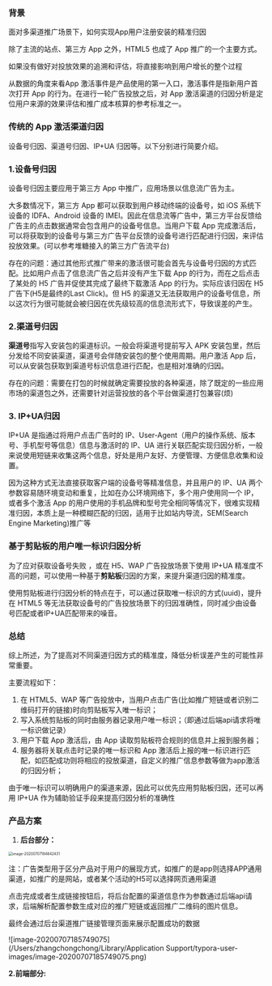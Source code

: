 ### 背景

面对多渠道推广场景下，如何实现App用户注册安装的精准归因

除了主流的站点、第三方 App 之外，HTML5 也成了 App 推广的一个主要方式。

如果没有做好对投放效果的追溯和评估，将直接影响到用户增长的整个过程

从数据的角度来看App 激活事件是产品使用的第一入口，激活事件是指新用户首次打开 App 的行为。在进行一轮广告投放之后，对 App 激活渠道的归因分析是定位用户来源的效果评估和推广成本核算的参考标准之一。

### 传统的 App 激活渠道归因

设备号归因、渠道号归因、IP+UA 归因等。以下分别进行简要介绍。

### 1.设备号归因

设备号归因主要应用于第三方 App 中推广，应用场景以信息流广告为主。

大多数情况下，第三方 App 都可以获取到用户移动终端的设备号，如 iOS 系统下设备的 IDFA、Android 设备的 IMEI。因此在信息流等广告中，第三方平台反馈给广告主的点击数据通常会包含用户的设备号信息。当用户下载 App 完成激活后，可以将获取到的设备号与第三方广告平台反馈的设备号进行匹配进行归因，来评估投放效果。(可以参考堆糖接入的第三方广告流平台)

存在的问题：通过其他形式推广带来的激活很可能会首先与设备号归因的方式匹配。比如用户点击了信息流广告之后并没有产生下载 App 的行为，而在之后点击了某处的 H5 广告并促使其完成了最终下载激活 App 的行为。实际应该归因在 H5 广告下(H5是最终的Last Click)。但 H5 的渠道又无法获取用户的设备号信息，所以这次行为很可能就会被归因在优先级较高的信息流形式下，导致误差的产生。

### 2.渠道号归因

**渠道号**指写入安装包的渠道标识。一般会将渠道号提前写入 APK 安装包里，然后分发给不同安装渠道，渠道号会伴随安装包的整个使用周期。用户激活 App 后，可以从安装包获取到渠道号标识信息进行匹配，也是相对准确的归因。

存在的问题：需要在打包的时候就确定需要投放的各种渠道，除了既定的一些应用市场的渠道包之外，还需要针对运营投放的各个平台做渠道打包兼容(烦)

### 3. IP+UA归因

IP+UA 是指通过将用户点击广告时的 IP、User-Agent（用户的操作系统、版本号、手机型号等信息）信息与激活时的 IP、UA 进行关联匹配实现归因分析，一般来说使用短链来收集这两个信息，好处是用户友好、方便管理、方便信息收集和设置。

因为这种方式无法直接获取客户端的设备号等精准信息，并且用户的 IP、UA 两个参数容易随环境变动和重复，比如在办公环境网络下，多个用户使用同一个 IP，或者多个激活 App 的用户使用的手机品牌和型号完全相同等情况下，很难实现精准归因，本质上是一种模糊匹配的归因，适用于比如站内导流，SEM(Search Engine Marketing)推广等

### 基于剪贴板的用户唯一标识归因分析

为了应对获取设备号失败 ，或在 H5、WAP 广告投放场景下使用 IP+UA 精准度不高的问题，可以使用一种基于**剪贴板**归因的方案，来提升渠道归因的精准度。

使用剪贴板进行归因分析的特点在于，可以通过获取唯一标识的方式(uuid)，提升在 HTML5 等无法获取设备号的广告投放场景下的归因准确性，同时减少由设备号匹配或者IP+UA匹配带来的噪音。

### 总结

综上所述，为了提高对不同渠道归因方式的精准度，降低分析误差产生的可能性非常重要。

主要流程如下：

1. 在 HTML5、WAP 等广告投放中，当用户点击广告(比如推广短链或者识别二维码打开的链接)时向剪贴板写入唯一标识；
2. 写入系统剪贴板的同时由服务器记录用户唯一标识；（即通过后端api请求将唯一标识做记录）
3. 用户下载 App 激活后，由 App 读取剪贴板符合规则的信息并上报到服务器；
4. 服务器将关联点击时记录的唯一标识和 App 激活后上报的唯一标识进行匹配，如匹配成功则将相应的投放渠道，自定义的推广信息参数等做为app激活的归因分析；

由于唯一标识可以明确用户的渠道来源，因此可以优先应用剪贴板归因，还可以再用 IP+UA 作为辅助验证手段来提高归因分析的准确性

### 产品方案

1. **后台部分：**

<img src="/Users/zhangchongchong/Library/Application Support/typora-user-images/image-20200707184842431.png" alt="image-20200707184842431" style="zoom:50%;" />

注：广告类型用于区分产品对于用户的展现方式，如推广的是app则选择APP通用渠道，如推广的是网站，或者某个活动的H5可以选择网页通用渠道

点击完成或者生成链接按钮后，将后台配置的渠道信息作为参数通过后端api请求，后端解析配置参数生成对应的推广短链或返回推广二维码的图片信息。

最终会通过后台渠道推广链接管理页面来展示配置成功的数据

![image-20200707185749075](/Users/zhangchongchong/Library/Application Support/typora-user-images/image-20200707185749075.png)

**2.前端部分:**













